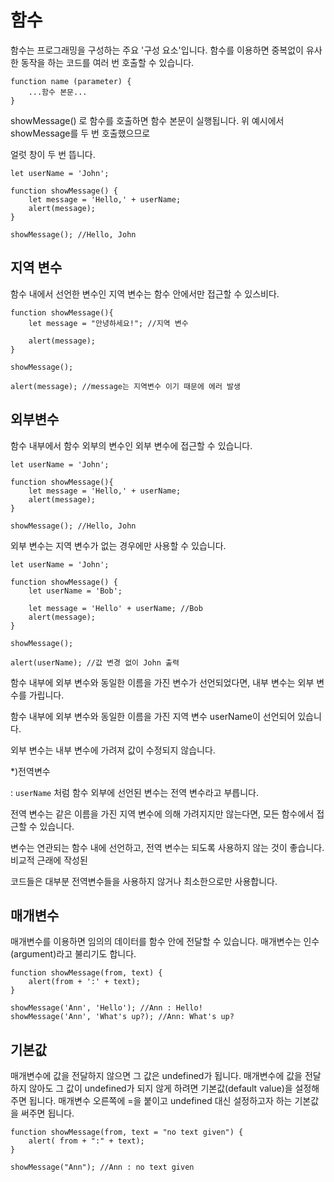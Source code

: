 # 함수

함수는 프로그래밍을 구성하는 주요 '구성 요소'입니다. 함수를 이용하면 중복없이 유사한 동작을 하는 코드를 여러 번 호출할 수 있습니다. 



```
function name (parameter) {
	...함수 본문...
}
```





showMessage() 로 함수를 호출하면 함수 본문이 실행됩니다. 위 예시에서 showMessage를 두 번 호출했으므로 

얼럿 창이 두 번 뜹니다. 

```
let userName = 'John';

function showMessage() {
	let message = 'Hello,' + userName;
	alert(message);
}

showMessage(); //Hello, John
```



## 지역 변수

함수 내에서 선언한 변수인 지역 변수는 함수 안에서만 접근할 수 있스비다. 

```
function showMessage(){
	let message = "안녕하세요!"; //지역 변수 
	
	alert(message);
}

showMessage();

alert(message); //message는 지역변수 이기 때문에 에러 발생
```



## 외부변수

함수 내부에서 함수 외부의 변수인 외부 변수에 접근할 수 있습니다. 

```
let userName = 'John';

function showMessage(){
	let message = 'Hello,' + userName;
	alert(message);
}

showMessage(); //Hello, John
```

외부 변수는 지역 변수가 없는 경우에만 사용할 수 있습니다. 

```
let userName = 'John';

function showMessage() {
	let userName = 'Bob';
	
	let message = 'Hello' + userName; //Bob
	alert(message);
}

showMessage();

alert(userName); //값 변경 없이 John 출력
```



함수 내부에 외부 변수와 동일한 이름을 가진 변수가 선언되었다면, 내부 변수는 외부 변수를 가립니다. 

함수 내부에 외부 변수와 동일한 이름을 가진 지역 변수 userName이 선언되어 있습니다. 

외부 변수는 내부 변수에 가려져 값이 수정되지 않습니다. 



*)전역변수

: `userName` 처럼 함수 외부에 선언된 변수는 전역 변수라고 부릅니다. 

 전역 변수는 같은 이름을 가진 지역 변수에 의해 가려지지만 않는다면, 모든 함수에서 접근할 수 있습니다. 

변수는 연관되는 함수 내에 선언하고, 전역 변수는 되도록 사용하지 않는 것이 좋습니다. 비교적 근래에 작성된 

코드들은 대부분 전역변수들을 사용하지 않거나 최소한으로만 사용합니다. 





## 매개변수

매개변수를 이용하면 임의의 데이터를 함수 안에 전달할 수 있습니다. 매개변수는 인수(argument)라고 불리기도 합니다. 

```
function showMessage(from, text) {
	alert(from + ':' + text);
}

showMessage('Ann', 'Hello'); //Ann : Hello!
showMessage('Ann', 'What's up?); //Ann: What's up?
```



## 기본값

매개변수에 값을 전달하지 않으면 그 값은 undefined가 됩니다. 
매개변수에 값을 전달하지 않아도 그 값이 undefined가 되지 않게 하려면 기본값(default value)을 설정해주면 됩니다. 
매개변수 오른쪽에 =을 붙이고 undefined 대신 설정하고자 하는 기본값을 써주면 됩니다. 

```
function showMessage(from, text = "no text given") {
	alert( from + ":" + text);
}

showMessage("Ann"); //Ann : no text given
```

